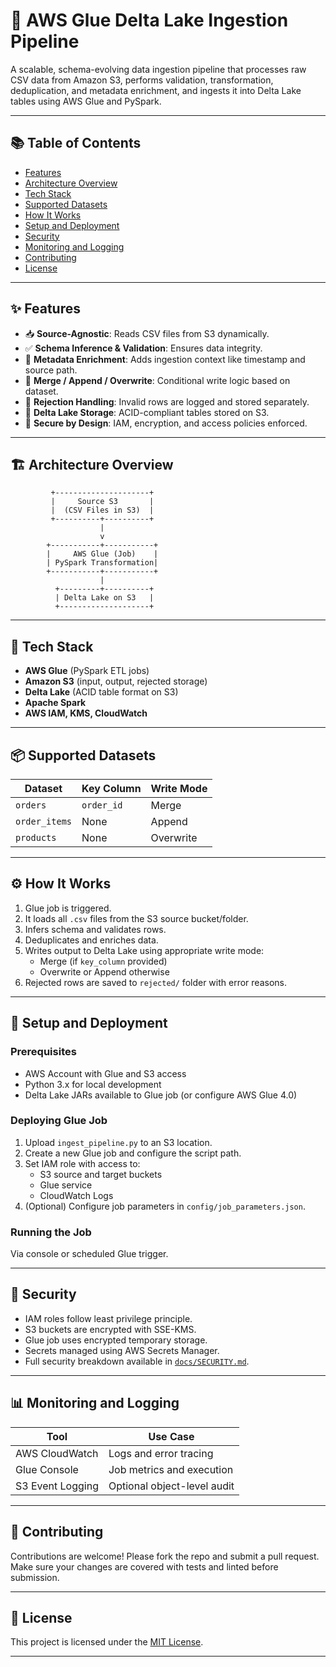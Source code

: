 # 🚀 AWS Glue Delta Lake Ingestion Pipeline

A scalable, schema-evolving data ingestion pipeline that processes raw CSV data from Amazon S3, performs validation, transformation, deduplication, and metadata enrichment, and ingests it into Delta Lake tables using AWS Glue and PySpark.

---

## 📚 Table of Contents

- [Features](#features)
- [Architecture Overview](#architecture-overview)
- [Tech Stack](#tech-stack)
- [Supported Datasets](#supported-datasets)
- [How It Works](#how-it-works)
- [Setup and Deployment](#setup-and-deployment)
- [Security](#security)
- [Monitoring and Logging](#monitoring-and-logging)
- [Contributing](#contributing)
- [License](#license)

---

## ✨ Features

- 📥 **Source-Agnostic**: Reads CSV files from S3 dynamically.
- ✅ **Schema Inference & Validation**: Ensures data integrity.
- 🧠 **Metadata Enrichment**: Adds ingestion context like timestamp and source path.
- 🔄 **Merge / Append / Overwrite**: Conditional write logic based on dataset.
- 🧹 **Rejection Handling**: Invalid rows are logged and stored separately.
- 💾 **Delta Lake Storage**: ACID-compliant tables stored on S3.
- 🔐 **Secure by Design**: IAM, encryption, and access policies enforced.

---

## 🏗️ Architecture Overview

```text
         +---------------------+
         |     Source S3       |
         |  (CSV Files in S3)  |
         +----------+----------+
                    |
                    v
        +-----------+-----------+
        |     AWS Glue (Job)    |
        | PySpark Transformation|
        +-----------+-----------+
                    |
          +---------+----------+
          | Delta Lake on S3   |
          +--------------------+
```

---

## 🧰 Tech Stack

- **AWS Glue** (PySpark ETL jobs)
- **Amazon S3** (input, output, rejected storage)
- **Delta Lake** (ACID table format on S3)
- **Apache Spark**
- **AWS IAM, KMS, CloudWatch**

---

## 📦 Supported Datasets

| Dataset       | Key Column   | Write Mode  |
|---------------|--------------|-------------|
| `orders`      | `order_id`   | Merge       |
| `order_items` | None         | Append      |
| `products`    | None         | Overwrite   |

---

## ⚙️ How It Works

1. Glue job is triggered.
2. It loads all `.csv` files from the S3 source bucket/folder.
3. Infers schema and validates rows.
4. Deduplicates and enriches data.
5. Writes output to Delta Lake using appropriate write mode:
   - Merge (if `key_column` provided)
   - Overwrite or Append otherwise
6. Rejected rows are saved to `rejected/` folder with error reasons.

---

## 🚀 Setup and Deployment

### Prerequisites

- AWS Account with Glue and S3 access
- Python 3.x for local development
- Delta Lake JARs available to Glue job (or configure AWS Glue 4.0)

### Deploying Glue Job

1. Upload `ingest_pipeline.py` to an S3 location.
2. Create a new Glue job and configure the script path.
3. Set IAM role with access to:
   - S3 source and target buckets
   - Glue service
   - CloudWatch Logs
4. (Optional) Configure job parameters in `config/job_parameters.json`.

### Running the Job

Via console or scheduled Glue trigger.

---

## 🔐 Security

- IAM roles follow least privilege principle.
- S3 buckets are encrypted with SSE-KMS.
- Glue job uses encrypted temporary storage.
- Secrets managed using AWS Secrets Manager.
- Full security breakdown available in [`docs/SECURITY.md`](docs/SECURITY.md).

---

## 📊 Monitoring and Logging

| Tool            | Use Case                     |
|------------------|------------------------------|
| AWS CloudWatch   | Logs and error tracing       |
| Glue Console     | Job metrics and execution    |
| S3 Event Logging | Optional object-level audit  |

---

## 🤝 Contributing

Contributions are welcome! Please fork the repo and submit a pull request. Make sure your changes are covered with tests and linted before submission.

---

## 📄 License

This project is licensed under the [MIT License](LICENSE).

---
